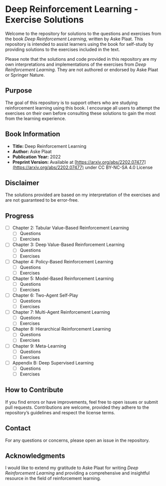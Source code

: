 # Deep Reinforcement Learning - Exercise Solutions

Welcome to the repository for solutions to the questions and exercises from the book *Deep Reinforcement Learning*, written by Aske Plaat. This repository is intended to assist learners using the book for self-study by providing solutions to the exercises included in the text.

Please note that the solutions and code provided in this repository are my own interpretations and implementations of the exercises from *Deep Reinforcement Learning*. They are not authored or endorsed by Aske Plaat or Springer Nature.

## Purpose

The goal of this repository is to support others who are studying reinforcement learning using this book. I encourage all users to attempt the exercises on their own before consulting these solutions to gain the most from the learning experience.

## Book Information

- **Title:** Deep Reinforcement Learning
- **Author:** Aske Plaat
- **Publication Year:** 2022
- **Preprint Version:** Available at [https://arxiv.org/abs/2202.07477](https://arxiv.org/abs/2202.07477) under CC BY-NC-SA 4.0 License

## Disclaimer

The solutions provided are based on my interpretation of the exercises and are not guaranteed to be error-free.

## Progress
- [ ] Chapter 2: Tabular Value-Based Reinforcement Learning
  - [ ] Questions
  - [ ] Exercises
- [ ] Chapter 3: Deep Value-Based Reinforcement Learning
  - [ ] Questions
  - [ ] Exercises
- [ ] Chapter 4: Policy-Based Reinforcement Learning
  - [ ] Questions
  - [ ] Exercises
- [ ] Chapter 5: Model-Based Reinforcement Learning
  - [ ] Questions
  - [ ] Exercises
- [ ] Chapter 6: Two-Agent Self-Play
  - [ ] Questions
  - [ ] Exercises
- [ ] Chapter 7: Multi-Agent Reinforcement Learning
  - [ ] Questions
  - [ ] Exercises
- [ ] Chapter 8: Hierarchical Reinforcement Learning
  - [ ] Questions
  - [ ] Exercises
- [ ] Chapter 9: Meta-Learning
  - [ ] Questions
  - [ ] Exercises
- [ ] Appendix B: Deep Supervised Learning
  - [ ] Questions
  - [ ] Exercises

## How to Contribute

If you find errors or have improvements, feel free to open issues or submit pull requests. Contributions are welcome, provided they adhere to the repository’s guidelines and respect the license terms.

## Contact

For any questions or concerns, please open an issue in the repository.

## Acknowledgments

I would like to extend my gratitude to Aske Plaat for writing *Deep Reinforcement Learning* and providing a comprehensive and insightful resource in the field of reinforcement learning.


